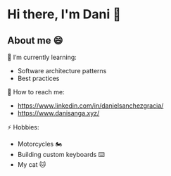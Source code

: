 # Hi there, I'm Dani 👋

## About me 😄

🌱 I’m currently learning:

- Software architecture patterns
- Best practices

:bell: How to reach me:

- https://www.linkedin.com/in/danielsanchezgracia/
- https://www.danisanga.xyz/

⚡ Hobbies:

- Motorcycles 🏍️
- Building custom keyboards ⌨️
- My cat 🐱
